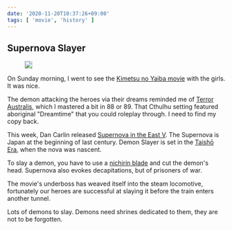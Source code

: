 ```yaml
---
date: '2020-11-20T10:37:26+09:00'
tags: [ 'movie', 'history' ]
---
```


## Supernova Slayer

<figure class="right" style="width: 35%">
<img src="images/20201120_yaiba.jpg" style="border: 1px solid lightgrey;" loading="lazy" />
<!--
<figcaption>The cast entry for the Lost Boys</figcaption>
-->
</figure>

On Sunday morning, I went to see the [Kimetsu no Yaiba movie](https://en.wikipedia.org/wiki/Demon_Slayer:_Kimetsu_no_Yaiba_the_Movie:_Infinity_Train) with the girls. It was nice.

The demon attacking the heroes via their dreams reminded me of [Terror Australis](https://en.wikipedia.org/wiki/Terror_Australis:_Call_of_Cthulhu_in_the_Land_Down_Under), which I mastered a bit in 88 or 89. That Cthulhu setting featured aboriginal "Dreamtime" that you could roleplay through. I need to find my copy back.

This week, Dan Carlin released [Supernova in the East V](https://www.dancarlin.com/product/hardcore-history-66-Supernova-in-the-East-v). The Supernova is Japan at the beginning of last century. Demon Slayer is set in the [Taishō Era](https://en.wikipedia.org/wiki/Taish%C5%8D), when the nova was nascent.

To slay a demon, you have to use a [nichirin blade](https://kimetsu-no-yaiba.fandom.com/wiki/Nichirin_Blade) and cut the demon's head. Supernova also evokes decapitations, but of prisoners of war.

The movie's underboss has weaved itself into the steam locomotive, fortunately our heroes are successful at slaying it before the train enters another tunnel.

Lots of demons to slay. Demons need shrines dedicated to them, they are not to be forgotten.

